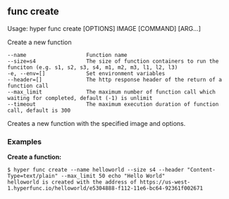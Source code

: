 ## func create

  Usage:	hyper func create [OPTIONS] IMAGE [COMMAND] [ARG...]

  Create a new function

    --name                   Function name
    --size=s4                The size of function containers to run the funciton (e.g. s1, s2, s3, s4, m1, m2, m3, l1, l2, l3)
    -e, --env=[]             Set environment variables
    --header=[]              The http response header of the return of a function call
    --max_limit              The maximum number of function call which waiting for completed, default (-1) is unlimit
    --timeout                The maximum execution duration of function call, default is 300

Creates a new function with the specified image and options.

### Examples

**Create a function:**

    $ hyper func create --name helloworld --size s4 --header "Content-Type=text/plain" --max_limit 50 echo "Hello World"
    helloworld is created with the address of https://us-west-1.hyperfunc.io/helloworld/e5304888-f112-11e6-bc64-92361f002671
